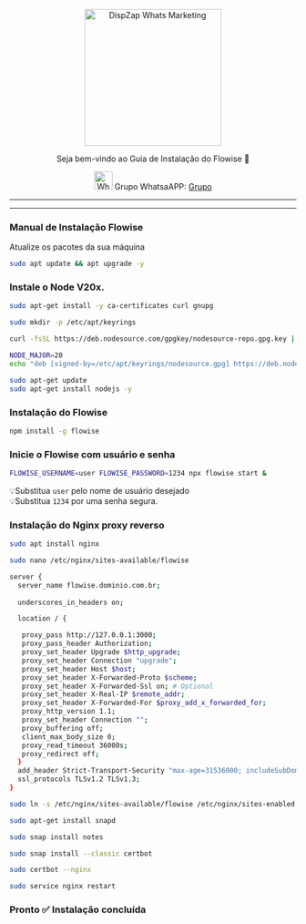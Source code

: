<p align="center">
<img src="https://cwmkt.com.br/wp-content/uploads/2023/08/logo-github-cwmkt.svg" alt="DispZap Whats Marketing" width="240" />
<p align="center">Seja bem-vindo ao Guia de Instalação do Flowise 🚀</p>
</p>
  
<p align="center">
<img src="https://whatsapp.com/favicon.ico" alt="WhatsAPP-logo" width="32" />
<span>Grupo WhatsaAPP: </span>
<a href="https://chat.whatsapp.com/H725cLemtTY5iAW6lFScPF" target="_blank">Grupo</a>
</p>

<hr />
<hr />

 
### Manual de Instalação Flowise

Atualize os pacotes da sua máquina

```bash
sudo apt update && apt upgrade -y
```

### Instale o Node V20x.

```bash
sudo apt-get install -y ca-certificates curl gnupg
```

```bash
sudo mkdir -p /etc/apt/keyrings
```

```bash
curl -fsSL https://deb.nodesource.com/gpgkey/nodesource-repo.gpg.key | sudo gpg --dearmor -o /etc/apt/keyrings/nodesource.gpg
```

```bash
NODE_MAJOR=20
echo "deb [signed-by=/etc/apt/keyrings/nodesource.gpg] https://deb.nodesource.com/node_$NODE_MAJOR.x nodistro main" | sudo tee /etc/apt/sources.list.d/nodesource.list
```

```bash
sudo apt-get update
sudo apt-get install nodejs -y
```

### Instalação do Flowise

```bash
npm install -g flowise
```

### Inicie o Flowise com usuário e senha
```bash
FLOWISE_USERNAME=user FLOWISE_PASSWORD=1234 npx flowise start &
```

💡Substitua `user` pelo nome de usuário desejado<br>
💡Substitua `1234` por uma senha segura.

### Instalação do Nginx proxy reverso

```bash
sudo apt install nginx
```

```bash
sudo nano /etc/nginx/sites-available/flowise
```

```bash
server {
  server_name flowise.dominio.com.br;
  
  underscores_in_headers on;

  location / {

   proxy_pass http://127.0.0.1:3000;
   proxy_pass_header Authorization;
   proxy_set_header Upgrade $http_upgrade;
   proxy_set_header Connection "upgrade";
   proxy_set_header Host $host;
   proxy_set_header X-Forwarded-Proto $scheme;
   proxy_set_header X-Forwarded-Ssl on; # Optional
   proxy_set_header X-Real-IP $remote_addr;
   proxy_set_header X-Forwarded-For $proxy_add_x_forwarded_for;
   proxy_http_version 1.1;
   proxy_set_header Connection "";
   proxy_buffering off;
   client_max_body_size 0;
   proxy_read_timeout 36000s;
   proxy_redirect off;
  }
  add_header Strict-Transport-Security "max-age=31536000; includeSubDomains" always;
  ssl_protocols TLSv1.2 TLSv1.3;
} 
  ```

```bash
sudo ln -s /etc/nginx/sites-available/flowise /etc/nginx/sites-enabled
```

```bash
sudo apt-get install snapd
```

```bash 
sudo snap install notes
```

```bash
sudo snap install --classic certbot
```

```bash  
sudo certbot --nginx
```

```bash  
sudo service nginx restart
```

### Pronto ✅ Instalação concluída
